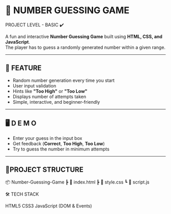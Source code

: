 # 🎲 NUMBER GUESSING GAME 

PROJECT LEVEL - BASIC ✔️

A fun and interactive **Number Guessing Game** built using **HTML, CSS, and JavaScript**.  
The player has to guess a randomly generated number within a given range.  

---

## 🚀 FEATURE 

- Random number generation every time you start  
- User input validation  
- Hints like **"Too High"** or **"Too Low"**  
- Displays number of attempts taken  
- Simple, interactive, and beginner-friendly  

---

## 🖥️ D E M O

- Enter your guess in the input box  
- Get feedback (**Correct**, **Too High**, **Too Low**)  
- Try to guess the number in minimum attempts  

---


## 📂PROJECT STRUCTURE 

📦 Number-Guessing-Game
┣ 📜 index.html
┣ 📜 style.css
┗ 📜 script.js


🛠️ TECH STACK 

HTML5
CSS3
JavaScript (DOM & Events)
